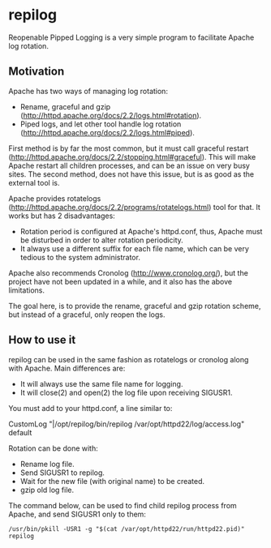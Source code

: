 repilog
=======

Reopenable Pipped Logging is a very simple program to facilitate Apache log rotation.

Motivation
----------

Apache has two ways of managing log rotation:

* Rename, graceful and gzip (http://httpd.apache.org/docs/2.2/logs.html#rotation).
* Piped logs, and let other tool handle log rotation (http://httpd.apache.org/docs/2.2/logs.html#piped).

First method is by far the most common, but it must call graceful restart (http://httpd.apache.org/docs/2.2/stopping.html#graceful). This will make Apache restart all children processes, and can be an issue on very busy sites. The second method, does not have this issue, but is as good as the external tool is.

Apache provides rotatelogs (http://httpd.apache.org/docs/2.2/programs/rotatelogs.html) tool for that. It works but has 2 disadvantages:

* Rotation period is configured at Apache's httpd.conf, thus, Apache must be disturbed in order to alter rotation periodicity.
* It always use a different suffix for each file name, which can be very tedious to the system administrator.

Apache also recommends Cronolog (http://www.cronolog.org/), but the project have not been updated in a while, and it also has the above limitations. 

The goal here, is to provide the rename, graceful and gzip rotation scheme, but instead of a graceful, only reopen the logs.

How to use it
-------------

repilog can be used in the same fashion as rotatelogs or cronolog along with Apache. Main differences are:

* It will always use the same file name for logging.
* It will close(2) and open(2) the log file upon receiving SIGUSR1.

You must add to your httpd.conf, a line similar to:

CustomLog  "|/opt/repilog/bin/repilog /var/opt/httpd22/log/access.log" default

Rotation can be done with:

* Rename log file.
* Send SIGUSR1 to repilog.
* Wait for the new file (with original name) to be created.
* gzip old log file.

The command below, can be used to find child repilog process from Apache, and send SIGUSR1 only to them:

`/usr/bin/pkill -USR1 -g "$(cat /var/opt/httpd22/run/httpd22.pid)" repilog`

